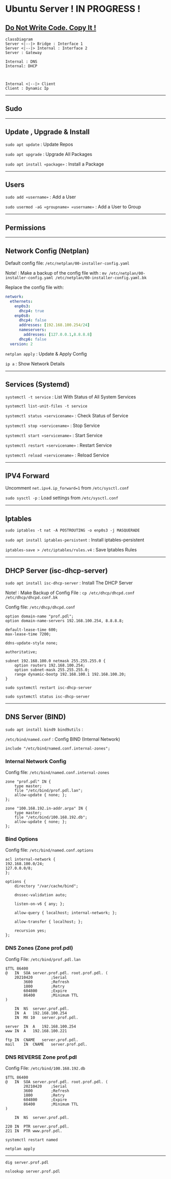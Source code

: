 # Ubuntu Server ! IN PROGRESS !

## **<u>Do Not Write Code. Copy It !</u>**

```mermaid
classDiagram
Server <|--|> Bridge : Interface 1
Server <|--|> Internal : Interface 2
Server : Gateway

Internal : DNS
Internal: DHCP



Internal <|--|> Client
Client : Dynamic Ip
```

---

## Sudo

---

## Update , Upgrade & Install

`sudo apt update` : Update Repos

`sudo apt upgrade` : Upgrade All Packages

`sudo apt install «package»` : Install a Package

---

## Users

`sudo add «username»` : Add a User

`sudo usermod -aG «groupname» «username»` : Add a User to Group

---

## Permissions

---

## Network Config (Netplan)

Default config file: `/etc/netplan/00-installer-config.yaml`

Note! : Make a backup of the config file with : `mv /etc/netplan/00-installer-config.yaml /etc/netplan/00-installer-config.yaml.bk`

Replace the config file with:

```yaml
network:
  ethernets:
    enp0s3:
      dhcp4: true
    enp0s8:
      dhcp4: false
      addresses: [192.168.100.254/24]
      nameservers:
        addresses: [127.0.0.1,8.8.8.8]
      dhcp6: false
  version: 2
```

`netplan apply` : Update & Apply Config

`ip a` : Show Network Details

---

## Services (Systemd)

`systemctl -t service` : List With Status of All System Services

`systemctl list-unit-files -t service`

`systemctl status «servicename»` : Check Status of Service

`systemctl stop «servicename»` : Stop Service

`systemctl start «servicename»` : Start Service

`systemctl restart «servicename»` : Restart Service

`systemctl reload «servicename»` : Reload Service

---

## IPV4 Forward

Uncomment `net.ipv4.ip_forward=1` from `/etc/sysctl.conf`

`sudo sysctl -p` : Load settings from `/etc/sysctl.conf`

---

## Iptables

`sudo iptables -t nat -A POSTROUTING -o enp0s3 -j MASQUERADE`

`sudo apt install iptables-persistent` : Install iptables-persistent

`iptables-save > /etc/iptables/rules.v4` : Save Iptables Rules

---

## DHCP Server (isc-dhcp-server)

`sudo apt install isc-dhcp-server` : Install The DHCP Server

Note! : Make Backup of Config File : `cp /etc/dhcp/dhcpd.conf /etc/dhcp/dhcpd.conf.bk`

Config file: `/etc/dhcp/dhcpd.conf`

```shell
option domain-name "prof.pdl";
option domain-name-servers 192.168.100.254, 8.8.8.8;

default-lease-time 600;
max-lease-time 7200;

ddns-update-style none;

authoritative;

subnet 192.168.100.0 netmask 255.255.255.0 {
	option routers 192.168.100.254;
	option subnet-mask 255.255.255.0;
	range dynamic-bootp 192.168.100.1 192.168.100.20;
}
```

`sudo systemctl restart isc-dhcp-server ` 

`sudo systemctl status isc-dhcp-server`

---

## DNS Server (BIND)

`sudo apt install bind9 bind9utils` :

`/etc/bind/named.conf` : Config BIND (Internal Network)

`include "/etc/bind/named.conf.internal-zones";`

### Internal Network Config

Config file: `/etc/bind/named.conf.internal-zones`

```shell
zone "prof.pdl" IN {
	type master;
	file "/etc/bind/prof.pdl.lan";
	allow-update { none; };
};

zone "100.168.192.in-addr.arpa" IN {
	type master;
	file "/etc/bind/100.168.192.db";
	allow-update { none; };
};
```

### Bind Options

Config file: `/etc/bind/named.conf.options`

```shell
acl internal-network {
192.168.100.0/24;
127.0.0.0/8;
};

options {
	directory "/var/cache/bind";

	dnssec-validation auto;

	listen-on-v6 { any; };

	allow-query { localhost; internal-network; };
	
	allow-transfer { localhost; };

	recursion yes;
};
```

### DNS Zones (Zone prof.pdl)

Config File: `/etc/bind/prof.pdl.lan`

```shell
$TTL 86400
@	IN	SOA	server.prof.pdl. root.prof.pdl. (
	20210420        ;Serial
        3600		;Refresh
        1800		;Retry
        604800		;Expire
        86400		;Minimum TTL
)

	IN	NS	server.prof.pdl.
	IN	A	192.168.100.254
	IN	MX 10	server.prof.pdl.

server	IN	A	192.168.100.254
www	IN	A	192.168.100.221

ftp	IN	CNAME	server.prof.pdl.
mail	IN	CNAME	server.prof.pdl.
```

### DNS REVERSE Zone prof.pdl

Config File: `/etc/bind/100.168.192.db`

```shell
$TTL 86400
@	IN	SOA	server.prof.pdl. root.prof.pdl. (
		20210420	;Serial
		3600		;Refresh
		1800		;Retry
		604800		;Expire
		86400		;Minimum TTL
)

	IN	NS	server.prof.pdl.

220	IN	PTR	server.prof.pdl.
221	IN	PTR	www.prof.pdl.
```

`systemctl restart named`

`netplan apply`

---

`dig server.prof.pdl`

`nslookup server.prof.pdl`
